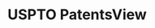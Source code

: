 ---
bigquery: https://console.cloud.google.com/bigquery?p=patents-public-data&d=patentsview&page=dataset
citation: Attribution should be given to PatentsView for use, distribution, or derivative
  works.
code: https://github.com/CSSIP-AIR/PatentsView-Code-Snippets/
contributors: USPTO
cost: None
description: 'PatentsView includes US patent data including raw data (summaries, applications,
  pregrant applications), disambugations of inventors and assignees, and inventor
  gender estimates.  Also foreign priority data, # of figures and sheets, and government
  interest statements.'
documentation: https://patentsview.org/query/builder-faqs
last_edit: Mon, 04 Apr 2022 19:02:57 GMT
location: https://patentsview.org/
maintained_by: USPTO
record_creation_timestamp: 12/2/2020 17:20:46
schema_fields: '[''county_fips'', ''id'', ''disamb_inventor_id_20190312'', ''subgroup'',
  ''series_code'', ''disamb_inventor_id_20170808'', ''name'', ''ipc_version_indicator'',
  ''disamb_assignee_id_20191008'', ''rawlocation_id'', ''uuid'', ''f371_date'', ''male'',
  ''group_id'', ''application_id'', ''disamb_assignee_id_20190312'', ''f102_date'',
  ''patent_id'', ''withdrawn'', ''filename'', ''status'', ''category'', ''disamb_inventor_id_20170307'',
  ''lname'', ''lapse_of_patent'', ''subcategory_id'', ''classification_status'', ''disamb_assignee_id_20200929'',
  ''_371_date'', ''num_claims'', ''latin_name'', ''disamb_inventor_id_20180528'',
  ''date'', ''organization'', ''exemplary'', ''mainclass_id'', ''disamb_assignee_id_20191231'',
  ''section_id'', ''disamb_assignee_id_20200630'', ''lawyer_id'', ''classification_value'',
  ''fname'', ''disamb_assignee_id_20190820'', ''rawinventor_id'', ''doctype'', ''contract_award_number'',
  ''disamb_inventor_id_20190820'', ''group'', ''inventor_id'', ''classification_level'',
  ''disamb_inventor_id_20171003'', ''reldocno'', ''symbol_position'', ''length'',
  ''type'', ''field_id'', ''level_one'', ''disamb_inventor_id_20201229'', ''category_id'',
  ''num_figures'', ''attribution_status'', ''applicant_type'', ''disamb_inventor_id_20191231'',
  ''term_disclaimer'', ''subsection_id'', ''num_sheets'', ''field_title'', ''state_fips'',
  ''ipc_class'', ''disamb_inventor_id_20191008'', ''level_two'', ''location_id'',
  ''disamb_assignee_id_20200331'', ''disclaimer_date'', ''country'', ''num'', ''longitude'',
  ''abstract'', ''variety'', ''citation_id'', ''organization_id'', ''male_flag'',
  ''gi_statement'', ''rel_id'', ''disamb_inventor_id_20200630'', ''number'', ''rule_47'',
  ''text'', ''city'', ''title'', ''assignee_id'', ''term_grant'', ''action_date'',
  ''term_extension'', ''disamb_inventor_id_20171226'', ''designation'', ''disamb_inventor_id_20200929'',
  ''name_last'', ''main_group'', ''name_first'', ''subclass'', ''publication_number'',
  ''sequence'', ''sector_title'', ''level_three'', ''doc_type'', ''county'', ''disamb_inventor_id_20200331'',
  ''country_transformed'', ''latitude'', ''relkind'', ''state'', ''dependent'', ''section'',
  ''disamb_inventor_id_20181127'', ''rawassignee_id'', ''deceased'', ''_102_date'',
  ''disamb_assignee_id_20181127'', ''latlong'', ''role'', ''classification_data_source'',
  ''subclass_id'', ''subgroup_id'', ''kind'']'
shortname: patentsview
tags:
- disambiguation
- United States
- gender
terms_of_use: Creative Commons Attribution 4.0 International License.
timeframe: 1963-1999
title: USPTO PatentsView
uuid: cf1780b1-e265-4e49-8d1d-83b9cfe0fd9a
---